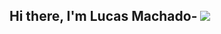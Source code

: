 ## Hi there, I'm Lucas Machado- <img src="https://github.com/blackcater/blackcater/raw/master/images/Hi.gif" height="32" />

<!--
**lucaswartha/lucaswartha** is a ✨ _special_ ✨ repository because its `README.md` (this file) appears on your GitHub profile.

#### Connect with me:
[<img align="left" alt="LinkedIn | LinkedIn" height="20px" src="./socialmedia/linkedin.png" />][linkedin]
[<img align="left" alt="Twitter | Twitter" height="20px" src="./socialmedia/twitter.png" />][twitter]
[<img align="left" alt="Instagram | Instagram" height="20px" src="./socialmedia/instagram.png" />][instagram]


![](https://github-readme-stats.vercel.app/api/top-langs/?username=lucaswartha&layout=compact&hide=css,html,Vue&hide_border=true)
![](https://github-readme-stats.vercel.app/api?username=lucaswartha&count_private=true&hide_border=true&show_icons=true&hide_title=true&hide=stars)


[linkedin]: https://www.linkedin.com/in/lucaswartha
[twitter]: https://twitter.com/lucaswartha
[instagram]: https://www.instagram.com/lucaswartha
